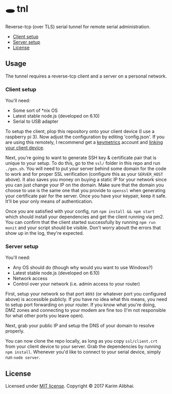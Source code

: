 # 🕳️ tnl

Reverse-tcp (over TLS) serial tunnel for remote serial administration.

 - [Client setup](#client-setup)
 - [Server setup](#server-setup)
 - [License](#license)

## Usage

The tunnel requires a reverse-tcp client and a server on a personal
network.

### Client setup

You'll need:

 - Some sort of *nix OS
 - Latest stable node.js (developed on 6.10)
 - Serial to USB adapter

To setup the client, plop this repository onto your client device (I
use a raspberry pi 3). Now adjust the configuration by editing 'config.json'.
If you are using this remotely, I recommend get a [keymetrics](http://keymetrics.io)
account and [linking your client device](http://docs.keymetrics.io/docs/usage/setup/).

Next, you're going to want to generate SSH key & certificate pair that is unique to
your setup. To do this, go to the `ssl/` folder in this repo and run `./gen.sh`. You
will need to put your server behind some domain for the code to work and for proper SSL
verification (configure this as your `SERVER_HOST` above). It also saves you money on buying
a static IP for your network since you can just change your IP on the domain. Make sure that
the domain you choose to use is the same one that you provide to `openssl` when generating
your certificate pair for the server. Once you have your keypair, keep it safe. It'll be your
only means of authentication.

Once you are satisfied with your config, run `npm install && npm start` which
should install your dependencies and get the client running via pm2. You can confirm
that the client started successfully by running `npm run monit` and your script should
be visible. Don't worry aboutt the errors that show up in the log, they're expected.

### Server setup

You'll need:

 - Any OS should do (though why would you want to use Windows?)
 - Latest stable node.js (developed on 6.10)
 - Network access
 - Control over your network (i.e. admin access to your router)

First, setup your network so that port `8093` (or whatever port you configured above)
is accessible publicly. If you have no idea what this means, you need to setup port
forwarding on your router. If you know what you're doing, DMZ zones and connecting to
your modem are fine too (I'm not responsible for what other ports you leave open).

Next, grab your public IP and setup the DNS of your domain to resolve properly.

You can now clone the repo locally, as long as you copy `ssl/client.crt` from your client
device to your server. Grab the dependencies by running `npm install`. Whenever you'd like
to connect to your serial device, simply run `node server`.

## License

Licensed under [MIT license](LICENSE).
Copyright &copy; 2017 Karim Alibhai.